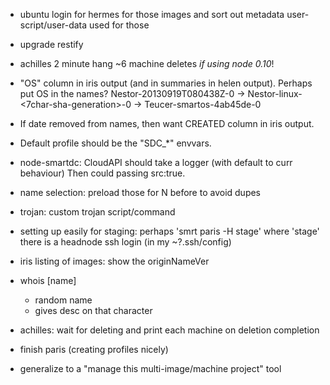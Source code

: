 - ubuntu login for hermes for those images and sort out metadata user-script/user-data used
  for those
- upgrade restify

- achilles 2 minute hang ~6 machine deletes *if using node 0.10*!
- "OS" column in iris output (and in summaries in helen output). Perhaps put OS
  in the names?
    Nestor-20130919T080438Z-0
    -> Nestor-linux-<7char-sha-generation>-0
    -> Teucer-smartos-4ab45de-0
- If date removed from names, then want CREATED column in iris output.
- Default profile should be the "SDC_*" envvars.
- node-smartdc: CloudAPI should take a logger (with default to curr behaviour)
  Then could passing src:true.
- name selection: preload those for N before to avoid dupes
- trojan: custom trojan script/command
- setting up easily for staging: perhaps 'smrt paris -H stage' where 'stage'
  there is a headnode ssh login (in my ~?.ssh/config)
- iris listing of images: show the originNameVer
- whois [name]
    - random name
    - gives desc on that character
- achilles: wait for deleting and print each machine on deletion completion
- finish paris (creating profiles nicely)
- generalize to a "manage this multi-image/machine project" tool
